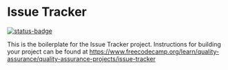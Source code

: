 # Issue Tracker

[![status-badge](https://ci.radii.page/api/badges/127/status.svg)](https://ci.radii.page/api/badges/127/status.svg)

This is the boilerplate for the Issue Tracker project. Instructions for building your project can be found at https://www.freecodecamp.org/learn/quality-assurance/quality-assurance-projects/issue-tracker
